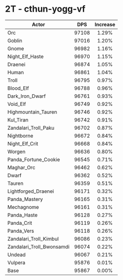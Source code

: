 # 2T - cthun-yogg-vf
| Actor | DPS | Increase |
|---|:---:|:---:|
|Orc|97108|1.29%|
|Goblin|97016|1.20%|
|Gnome|96982|1.16%|
|Night_Elf_Haste|96970|1.15%|
|Draenei|96874|1.05%|
|Human|96861|1.04%|
|Troll|96795|0.97%|
|Blood_Elf|96788|0.96%|
|Dark_Iron_Dwarf|96761|0.93%|
|Void_Elf|96749|0.92%|
|Highmountain_Tauren|96746|0.92%|
|Kul_Tiran|96742|0.91%|
|Zandalari_Troll_Paku|96702|0.87%|
|Nightborne|96672|0.84%|
|Night_Elf_Crit|96668|0.84%|
|Worgen|96636|0.80%|
|Panda_Fortune_Cookie|96545|0.71%|
|Maghar_Orc|96462|0.62%|
|Dwarf|96362|0.52%|
|Tauren|96359|0.51%|
|Lightforged_Draenei|96171|0.32%|
|Panda_Mastery|96165|0.31%|
|Mechagnome|96161|0.31%|
|Panda_Haste|96128|0.27%|
|Panda_Crit|96119|0.26%|
|Panda_Vers|96118|0.26%|
|Zandalari_Troll_Kimbul|96086|0.23%|
|Zandalari_Troll_Bwonsamdi|96074|0.22%|
|Undead|96067|0.21%|
|Vulpera|95876|0.01%|
|Base|95867|0.00%|
